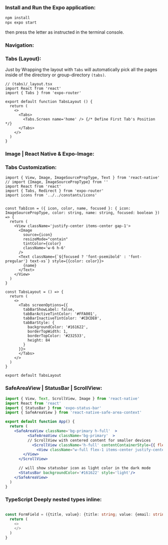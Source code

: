 ### Install and Run the Expo application:
```bash
npm install
npx expo start
```
then press the letter as instructed in the terminal console.


### Navigation:

### Tabs (Layout):
Just by Wrapping the layout with `Tabs` will automatically pick all the pages inside of the directory or group-directory `(tabs)`.

```tsx
// (tabs)/_layout.tsx
import React from 'react'
import { Tabs } from 'expo-router'

export default function TabsLayout () {
  return (
    <>
      <Tabs>
        <Tabs.Screen name='home' /> {/* Define First Tab's Position */}
      </Tabs>
    </>
  )
}
```
### Image | React Native & Expo-Image:

### Tabs Customization:
```tsx
import { View, Image, ImageSourcePropType, Text } from 'react-native'
// import {Image, ImageSourcePropType} from ''
import React from 'react'
import { Tabs, Redirect } from 'expo-router'
import icons from '../../constants/icons'


const TabIcon = ({ icon, color, name, focused }: { icon: ImageSourcePropType, color: string, name: string, focused: boolean }) => {
  return (
    <View className='justify-center items-center gap-1'>
      <Image
        source={icon}
        resizeMode="contain"
        tintColor={color}
        className='w-6 h-6'
      />
      <Text className={`${focused ? 'font-psemibold' : 'font-pregular'} text-xs`} style={{color: color}}>
        {name}
      </Text>
    </View>
  )
}

const TabsLayout = () => {
  return (
    <>
      <Tabs screenOptions={{
        tabBarShowLabel: false,
        tabBarActiveTintColor: '#FFA001',
        tabBarInactiveTintColor: '#CDCDE0',
        tabBarStyle: {
          backgroundColor: '#161622',
          borderTopWidth: 1,
          borderTopColor: '#232533',
          height: 84
        }
      }}>
      </Tabs>
    </>
  )
}

export default TabsLayout
```


### SafeAreaView | StatusBar | ScrollView:
```jsx
import { View, Text, ScrollView, Image } from 'react-native'
import React from 'react'
import { StatusBar } from 'expo-status-bar'
import { SafeAreaView } from 'react-native-safe-area-context'

export default function App() {
  return (
    <SafeAreaView className='bg-primary h-full'  >
          <SafeAreaView className='bg-primary'  >
          // ScrollView with centered content for smaller devices
            <ScrollView className='h-full' contentContainerStyle={{ flexGrow: 1 }}>
              <View className="w-full flex-1 items-center justify-center px-4">
        </View>
      </ScrollView>

      // will show statusbar icon as light color in the dark mode
      <StatusBar backgroundColor='#161622' style='light'/>
    </SafeAreaView>
  )
}
```

### TypeScript Deeply nested types inline:
```ts

const FormField = ({title, value}: {title: string; value: {email: string; password: string;} }) => {
  return (
    <>
    </>
  )
}
```